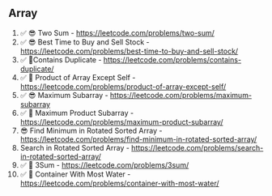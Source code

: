 ## Array

1. ✅ 😎 Two Sum - https://leetcode.com/problems/two-sum/
2. ✅ 😎 Best Time to Buy and Sell Stock - https://leetcode.com/problems/best-time-to-buy-and-sell-stock/
3. ✅ 💩Contains Duplicate - https://leetcode.com/problems/contains-duplicate/
4. ✅ 💩 Product of Array Except Self - https://leetcode.com/problems/product-of-array-except-self/
5. ✅ 😎 Maximum Subarray - https://leetcode.com/problems/maximum-subarray
6. ✅ 💩 Maximum Product Subarray - https://leetcode.com/problems/maximum-product-subarray/
7. 😎 Find Minimum in Rotated Sorted Array - https://leetcode.com/problems/find-minimum-in-rotated-sorted-array/
8. Search in Rotated Sorted Array - https://leetcode.com/problems/search-in-rotated-sorted-array/
9. ✅ 🤡 3Sum - https://leetcode.com/problems/3sum/
10. ✅ 🤡 Container With Most Water - https://leetcode.com/problems/container-with-most-water/
